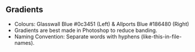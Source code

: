 ## Gradients

* Colours: Glasswall Blue #0c3451 (Left) & Allports Blue #186480 (Right)
* Gradients are best made in Photoshop to reduce banding.
* Naming Convention: Separate words with hyphens (like-this-in-file-names).